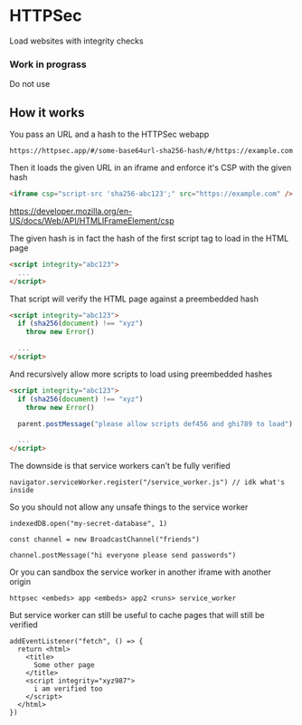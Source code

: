 # HTTPSec

Load websites with integrity checks

### Work in prograss 

Do not use

## How it works

You pass an URL and a hash to the HTTPSec webapp

```
https://httpsec.app/#/some-base64url-sha256-hash/#/https://example.com
```

Then it loads the given URL in an iframe and enforce it's CSP with the given hash

```html
<iframe csp="script-src 'sha256-abc123';" src="https://example.com" />
```

https://developer.mozilla.org/en-US/docs/Web/API/HTMLIFrameElement/csp

The given hash is in fact the hash of the first script tag to load in the HTML page

```html
<script integrity="abc123">
  ...
</script>
```

That script will verify the HTML page against a preembedded hash

```html
<script integrity="abc123">
  if (sha256(document) !== "xyz")
    throw new Error()

  ...
</script>
```

And recursively allow more scripts to load using preembedded hashes

```html
<script integrity="abc123">
  if (sha256(document) !== "xyz")
    throw new Error()

  parent.postMessage("please allow scripts def456 and ghi789 to load")

  ...
</script>
```

The downside is that service workers can't be fully verified

```tsx
navigator.serviceWorker.register("/service_worker.js") // idk what's inside
```

So you should not allow any unsafe things to the service worker

```tsx
indexedDB.open("my-secret-database", 1)
```

```tsx
const channel = new BroadcastChannel("friends")

channel.postMessage("hi everyone please send passwords")
```

Or you can sandbox the service worker in another iframe with another origin

```
httpsec <embeds> app <embeds> app2 <runs> service_worker
```

But service worker can still be useful to cache pages that will still be verified

```tsx
addEventListener("fetch", () => {
  return <html>
    <title>
      Some other page
    </title>
    <script integrity="xyz987">
      i am verified too
    </script>
  </html>
})
```
